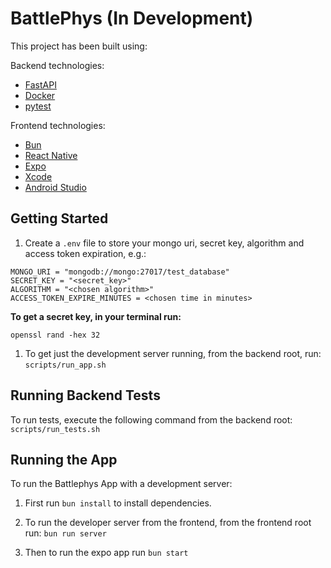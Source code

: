 # BattlePhys (**In Development**)

This project has been built using:

Backend technologies:

- [FastAPI](https://fastapi.tiangolo.com/tutorial/)
- [Docker](https://docs.docker.com/get-started/overview/)
- [pytest](https://docs.pytest.org/en/8.2.x/getting-started.html)

Frontend technologies:

- [Bun](https://bun.sh/docs)
- [React Native](https://reactnative.dev/docs/environment-setup)
- [Expo](https://docs.expo.dev/get-started/set-up-your-environment/)
- [Xcode](https://www.freecodecamp.org/news/how-to-download-and-install-xcode/)
- [Android Studio](https://developer.android.com/studio)

## Getting Started

1. Create a `.env` file to store your mongo uri, secret key, algorithm and access token expiration, e.g.:

```
MONGO_URI = "mongodb://mongo:27017/test_database"
SECRET_KEY = "<secret_key>"
ALGORITHM = "<chosen algorithm>"
ACCESS_TOKEN_EXPIRE_MINUTES = <chosen time in minutes>
```

**To get a secret key, in your terminal run:**
```
openssl rand -hex 32
```

1. To get just the development server running, from the backend root, run: `scripts/run_app.sh`

## Running Backend Tests

To run tests, execute the following command from the backend root: `scripts/run_tests.sh`

## Running the App

To run the Battlephys App with a development server:

1. First run `bun install` to install dependencies.

2. To run the developer server from the frontend, from the frontend root run: `bun run server`

3. Then to run the expo app run `bun start`
